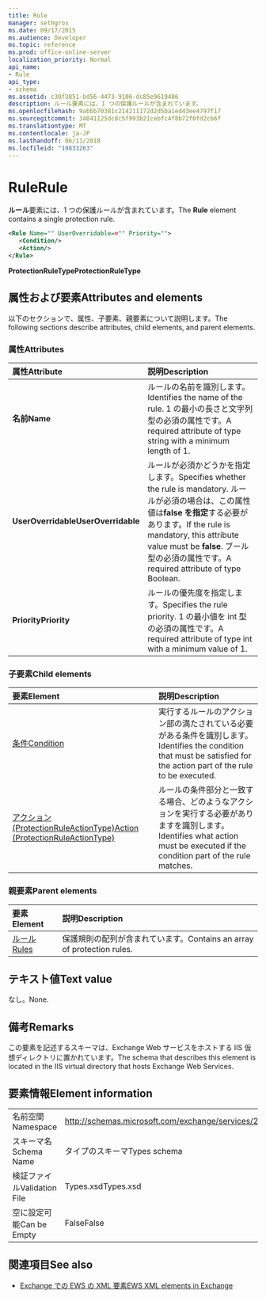```yaml
---
title: Rule
manager: sethgros
ms.date: 09/17/2015
ms.audience: Developer
ms.topic: reference
ms.prod: office-online-server
localization_priority: Normal
api_name:
- Rule
api_type:
- schema
ms.assetid: c30f3851-bd56-4473-9106-dc85e9619486
description: ルール要素には、1 つの保護ルールが含まれています。
ms.openlocfilehash: 9abbb70381c214211172d2d5ba1ed43ee4797f17
ms.sourcegitcommit: 34041125dc8c5f993b21cebfc4f8b72f0fd2cb6f
ms.translationtype: MT
ms.contentlocale: ja-JP
ms.lasthandoff: 06/11/2018
ms.locfileid: "19833263"
---
```

# <a name="rule"></a><span data-ttu-id="b3ace-103">Rule</span><span class="sxs-lookup"><span data-stu-id="b3ace-103">Rule</span></span>

<span data-ttu-id="b3ace-104">**ルール**要素には、1 つの保護ルールが含まれています。</span><span class="sxs-lookup"><span data-stu-id="b3ace-104">The **Rule** element contains a single protection rule.</span></span> 
  
```XML
<Rule Name="" UserOverridable=="" Priority="">
   <Condition/>
   <Action/>
</Rule>
```

 <span data-ttu-id="b3ace-105">**ProtectionRuleType**</span><span class="sxs-lookup"><span data-stu-id="b3ace-105">**ProtectionRuleType**</span></span>
## <a name="attributes-and-elements"></a><span data-ttu-id="b3ace-106">属性および要素</span><span class="sxs-lookup"><span data-stu-id="b3ace-106">Attributes and elements</span></span>

<span data-ttu-id="b3ace-107">以下のセクションで、属性、子要素、親要素について説明します。</span><span class="sxs-lookup"><span data-stu-id="b3ace-107">The following sections describe attributes, child elements, and parent elements.</span></span>
  
### <a name="attributes"></a><span data-ttu-id="b3ace-108">属性</span><span class="sxs-lookup"><span data-stu-id="b3ace-108">Attributes</span></span>

|<span data-ttu-id="b3ace-109">**属性**</span><span class="sxs-lookup"><span data-stu-id="b3ace-109">**Attribute**</span></span>|<span data-ttu-id="b3ace-110">**説明**</span><span class="sxs-lookup"><span data-stu-id="b3ace-110">**Description**</span></span>|
|:-----|:-----|
|<span data-ttu-id="b3ace-111">**名前**</span><span class="sxs-lookup"><span data-stu-id="b3ace-111">**Name**</span></span> <br/> |<span data-ttu-id="b3ace-112">ルールの名前を識別します。</span><span class="sxs-lookup"><span data-stu-id="b3ace-112">Identifies the name of the rule.</span></span> <span data-ttu-id="b3ace-113">1 の最小の長さと文字列型の必須の属性です。</span><span class="sxs-lookup"><span data-stu-id="b3ace-113">A required attribute of type string with a minimum length of 1.</span></span>  <br/> |
|<span data-ttu-id="b3ace-114">**UserOverridable**</span><span class="sxs-lookup"><span data-stu-id="b3ace-114">**UserOverridable**</span></span> <br/> |<span data-ttu-id="b3ace-115">ルールが必須かどうかを指定します。</span><span class="sxs-lookup"><span data-stu-id="b3ace-115">Specifies whether the rule is mandatory.</span></span> <span data-ttu-id="b3ace-116">ルールが必須の場合は、この属性値は**false を指定**する必要があります。</span><span class="sxs-lookup"><span data-stu-id="b3ace-116">If the rule is mandatory, this attribute value must be **false**.</span></span> <span data-ttu-id="b3ace-117">ブール型の必須の属性です。</span><span class="sxs-lookup"><span data-stu-id="b3ace-117">A required attribute of type Boolean.</span></span>  <br/> |
|<span data-ttu-id="b3ace-118">**Priority**</span><span class="sxs-lookup"><span data-stu-id="b3ace-118">**Priority**</span></span> <br/> |<span data-ttu-id="b3ace-119">ルールの優先度を指定します。</span><span class="sxs-lookup"><span data-stu-id="b3ace-119">Specifies the rule priority.</span></span> <span data-ttu-id="b3ace-120">1 の最小値を int 型の必須の属性です。</span><span class="sxs-lookup"><span data-stu-id="b3ace-120">A required attribute of type int with a minimum value of 1.</span></span>  <br/> |
   
### <a name="child-elements"></a><span data-ttu-id="b3ace-121">子要素</span><span class="sxs-lookup"><span data-stu-id="b3ace-121">Child elements</span></span>

|<span data-ttu-id="b3ace-122">**要素**</span><span class="sxs-lookup"><span data-stu-id="b3ace-122">**Element**</span></span>|<span data-ttu-id="b3ace-123">**説明**</span><span class="sxs-lookup"><span data-stu-id="b3ace-123">**Description**</span></span>|
|:-----|:-----|
|[<span data-ttu-id="b3ace-124">条件</span><span class="sxs-lookup"><span data-stu-id="b3ace-124">Condition</span></span>](condition.md) <br/> |<span data-ttu-id="b3ace-125">実行するルールのアクション部の満たされている必要がある条件を識別します。</span><span class="sxs-lookup"><span data-stu-id="b3ace-125">Identifies the condition that must be satisfied for the action part of the rule to be executed.</span></span>  <br/> |
|[<span data-ttu-id="b3ace-126">アクション (ProtectionRuleActionType)</span><span class="sxs-lookup"><span data-stu-id="b3ace-126">Action (ProtectionRuleActionType)</span></span>](action-protectionruleactiontype.md) <br/> |<span data-ttu-id="b3ace-127">ルールの条件部分と一致する場合、どのようなアクションを実行する必要がありますを識別します。</span><span class="sxs-lookup"><span data-stu-id="b3ace-127">Identifies what action must be executed if the condition part of the rule matches.</span></span>  <br/> |
   
### <a name="parent-elements"></a><span data-ttu-id="b3ace-128">親要素</span><span class="sxs-lookup"><span data-stu-id="b3ace-128">Parent elements</span></span>

|<span data-ttu-id="b3ace-129">**要素**</span><span class="sxs-lookup"><span data-stu-id="b3ace-129">**Element**</span></span>|<span data-ttu-id="b3ace-130">**説明**</span><span class="sxs-lookup"><span data-stu-id="b3ace-130">**Description**</span></span>|
|:-----|:-----|
|[<span data-ttu-id="b3ace-131">ルール</span><span class="sxs-lookup"><span data-stu-id="b3ace-131">Rules </span></span>](rules-ex15websvcsotherref.md) <br/> |<span data-ttu-id="b3ace-132">保護規則の配列が含まれています。</span><span class="sxs-lookup"><span data-stu-id="b3ace-132">Contains an array of protection rules.</span></span>  <br/> |
   
## <a name="text-value"></a><span data-ttu-id="b3ace-133">テキスト値</span><span class="sxs-lookup"><span data-stu-id="b3ace-133">Text value</span></span>

<span data-ttu-id="b3ace-134">なし。</span><span class="sxs-lookup"><span data-stu-id="b3ace-134">None.</span></span>
  
## <a name="remarks"></a><span data-ttu-id="b3ace-135">備考</span><span class="sxs-lookup"><span data-stu-id="b3ace-135">Remarks</span></span>

<span data-ttu-id="b3ace-136">この要素を記述するスキーマは、Exchange Web サービスをホストする IIS 仮想ディレクトリに置かれています。</span><span class="sxs-lookup"><span data-stu-id="b3ace-136">The schema that describes this element is located in the IIS virtual directory that hosts Exchange Web Services.</span></span>
  
## <a name="element-information"></a><span data-ttu-id="b3ace-137">要素情報</span><span class="sxs-lookup"><span data-stu-id="b3ace-137">Element information</span></span>

|||
|:-----|:-----|
|<span data-ttu-id="b3ace-138">名前空間</span><span class="sxs-lookup"><span data-stu-id="b3ace-138">Namespace</span></span>  <br/> |http://schemas.microsoft.com/exchange/services/2006/types  <br/> |
|<span data-ttu-id="b3ace-139">スキーマ名</span><span class="sxs-lookup"><span data-stu-id="b3ace-139">Schema Name</span></span>  <br/> |<span data-ttu-id="b3ace-140">タイプのスキーマ</span><span class="sxs-lookup"><span data-stu-id="b3ace-140">Types schema</span></span>  <br/> |
|<span data-ttu-id="b3ace-141">検証ファイル</span><span class="sxs-lookup"><span data-stu-id="b3ace-141">Validation File</span></span>  <br/> |<span data-ttu-id="b3ace-142">Types.xsd</span><span class="sxs-lookup"><span data-stu-id="b3ace-142">Types.xsd</span></span>  <br/> |
|<span data-ttu-id="b3ace-143">空に設定可能</span><span class="sxs-lookup"><span data-stu-id="b3ace-143">Can be Empty</span></span>  <br/> |<span data-ttu-id="b3ace-144">False</span><span class="sxs-lookup"><span data-stu-id="b3ace-144">False</span></span>  <br/> |
   
## <a name="see-also"></a><span data-ttu-id="b3ace-145">関連項目</span><span class="sxs-lookup"><span data-stu-id="b3ace-145">See also</span></span>



- [<span data-ttu-id="b3ace-146">Exchange での EWS の XML 要素</span><span class="sxs-lookup"><span data-stu-id="b3ace-146">EWS XML elements in Exchange</span></span>](ews-xml-elements-in-exchange.md)


